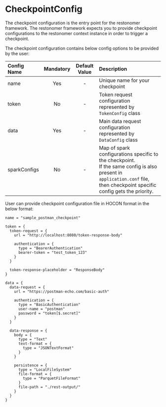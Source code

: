 # CheckpointConfig

The checkpoint configuration is the entry point for the restonomer framework.
The restonomer framework expects you to provide checkpoint configurations to the restonomer context instance in order to
trigger a checkpoint.

The checkpoint configuration contains below config options to be provided by the user:

| Config Name  | Mandatory | Default Value | Description                                                                                                                                                                   |
|:-------------|:---------:|:-------------:|:------------------------------------------------------------------------------------------------------------------------------------------------------------------------------|
| name         |    Yes    |       -       | Unique name for your checkpoint                                                                                                                                               |
| token        |    No     |       -       | Token request configuration represented by `TokenConfig` class                                                                                                                |
| data         |    Yes    |       -       | Main data request configuration represented by `DataConfig` class                                                                                                             |
| sparkConfigs |    No     |       -       | Map of spark configurations specific to the checkpoint. <br>If the same config is also present in `application.conf` file, then checkpoint specific config gets the priority. |

User can provide checkpoint configuration file in HOCON format in the below format:

```hocon
name = "sample_postman_checkpoint"

token = {
  token-request = {
    url = "http://localhost:8080/token-response-body"

    authentication = {
      type = "BearerAuthentication"
      bearer-token = "test_token_123"
    }
  }

  token-response-placeholder = "ResponseBody"
}

data = {
  data-request = {
    url = "https://postman-echo.com/basic-auth"

    authentication = {
      type = "BasicAuthentication"
      user-name = "postman"
      password = "token[$.secret]"
    }
  }

  data-response = {
    body = {
      type = "Text"
      text-format = {
        type = "JSONTextFormat"
      }
    }

    persistence = {
      type = "LocalFileSystem"
      file-format = {
        type = "ParquetFileFormat"
      }
      file-path = "./rest-output/"
    }
  }
}
```
